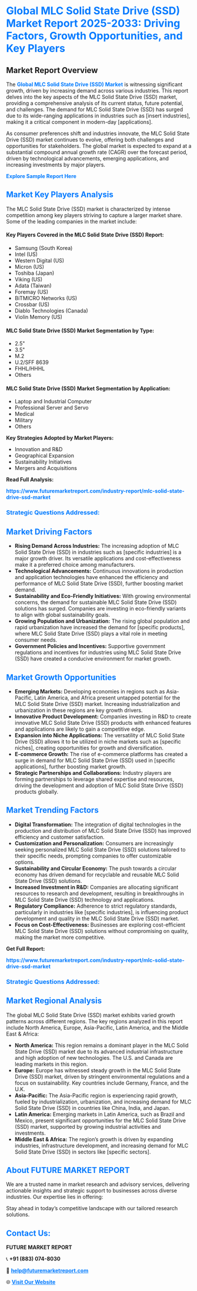 <h1 style="color: #007BFF;">Global MLC Solid State Drive (SSD) Market Report 2025-2033: Driving Factors, Growth Opportunities, and Key Players</h1>

<section id="overview">
<h2>Market Report Overview</h2>
<p>The <a href="https://www.futuremarketreport.com/industry-report/mlc-solid-state-drive-ssd-market" style="color: #007BFF; text-decoration: none;"><strong>Global MLC Solid State Drive (SSD) Market</strong></a> is witnessing significant growth, driven by increasing demand across various industries. This report delves into the key aspects of the MLC Solid State Drive (SSD) market, providing a comprehensive analysis of its current status, future potential, and challenges. The demand for MLC Solid State Drive (SSD) has surged due to its wide-ranging applications in industries such as [insert industries], making it a critical component in modern-day [applications].</p>
<p>As consumer preferences shift and industries innovate, the MLC Solid State Drive (SSD) market continues to evolve, offering both challenges and opportunities for stakeholders. The global market is expected to expand at a substantial compound annual growth rate (CAGR) over the forecast period, driven by technological advancements, emerging applications, and increasing investments by major players.</p>
</section>

<section id="overview">
<p><a href="https://www.futuremarketreport.com/request-sample/reportId=106140" style="color: #007BFF; text-decoration: none;"><strong>Explore Sample Report Here</strong></a></p>
</section>

<section id="key-players">
<h2 style="color: #007BFF;">Market Key Players Analysis</h2>
<p>The MLC Solid State Drive (SSD) market is characterized by intense competition among key players striving to capture a larger market share. Some of the leading companies in the market include:</p>
<h4>Key Players Covered in the MLC Solid State Drive (SSD) Report:</h4>
<ul><li>Samsung (South Korea)</li><li>Intel (US)</li><li>Western Digital (US)</li><li>Micron (US)</li><li>Toshiba (Japan)</li><li>Viking (US)</li><li>Adata (Taiwan)</li><li>Foremay (US)</li><li>BiTMICRO Networks (US)</li><li>Crossbar (US)</li><li>Diablo Technologies (Canada)</li><li>Violin Memory (US)</li></ul>
<h4>MLC Solid State Drive (SSD) Market Segmentation by Type:</h4>
<ul><li>2.5&quot;</li><li>3.5&quot;</li><li>M.2</li><li>U.2/SFF 8639</li><li>FHHL/HHHL</li><li>Others</li></ul>

<h4>MLC Solid State Drive (SSD) Market Segmentation by Application:</h4>
<ul><li>Laptop and Industrial Computer</li><li>Professional Server and Servo</li><li>Medical</li><li>Military</li><li>Others</li></ul>
<p><strong>Key Strategies Adopted by Market Players:</strong></p>
<ul>
<li>Innovation and R&D</li>
<li>Geographical Expansion</li>
<li>Sustainability Initiatives</li>
<li>Mergers and Acquisitions</li>
</ul>
</section>

<section>
<p><strong>Read Full Analysis: </strong></p><a href="https://www.futuremarketreport.com/industry-report/mlc-solid-state-drive-ssd-market" style="color: #007BFF; text-decoration: none;"><strong>https://www.futuremarketreport.com/industry-report/mlc-solid-state-drive-ssd-market</strong></a>
<h3 style="color: #007BFF;">Strategic Questions Addressed:</h3>
</section>

<section id="driving-factors">
<h2 style="color: #007BFF;">Market Driving Factors</h2>
<ul>
<li><strong>Rising Demand Across Industries:</strong> The increasing adoption of MLC Solid State Drive (SSD) in industries such as [specific industries] is a major growth driver. Its versatile applications and cost-effectiveness make it a preferred choice among manufacturers.</li>
<li><strong>Technological Advancements:</strong> Continuous innovations in production and application technologies have enhanced the efficiency and performance of MLC Solid State Drive (SSD), further boosting market demand.</li>
<li><strong>Sustainability and Eco-Friendly Initiatives:</strong> With growing environmental concerns, the demand for sustainable MLC Solid State Drive (SSD) solutions has surged. Companies are investing in eco-friendly variants to align with global sustainability goals.</li>
<li><strong>Growing Population and Urbanization:</strong> The rising global population and rapid urbanization have increased the demand for [specific products], where MLC Solid State Drive (SSD) plays a vital role in meeting consumer needs.</li>
<li><strong>Government Policies and Incentives:</strong> Supportive government regulations and incentives for industries using MLC Solid State Drive (SSD) have created a conducive environment for market growth.</li>
</ul>
</section>

<section id="growth-opportunities">
<h2 style="color: #007BFF;">Market Growth Opportunities</h2>
<ul>
<li><strong>Emerging Markets:</strong> Developing economies in regions such as Asia-Pacific, Latin America, and Africa present untapped potential for the MLC Solid State Drive (SSD) market. Increasing industrialization and urbanization in these regions are key growth drivers.</li>
<li><strong>Innovative Product Development:</strong> Companies investing in R&D to create innovative MLC Solid State Drive (SSD) products with enhanced features and applications are likely to gain a competitive edge.</li>
<li><strong>Expansion into Niche Applications:</strong> The versatility of MLC Solid State Drive (SSD) allows it to be utilized in niche markets such as [specific niches], creating opportunities for growth and diversification.</li>
<li><strong>E-commerce Growth:</strong> The rise of e-commerce platforms has created a surge in demand for MLC Solid State Drive (SSD) used in [specific applications], further boosting market growth.</li>
<li><strong>Strategic Partnerships and Collaborations:</strong> Industry players are forming partnerships to leverage shared expertise and resources, driving the development and adoption of MLC Solid State Drive (SSD) products globally.</li>
</ul>
</section>

<section id="trending-factors">
<h2 style="color: #007BFF;">Market Trending Factors</h2>
<ul>
<li><strong>Digital Transformation:</strong> The integration of digital technologies in the production and distribution of MLC Solid State Drive (SSD) has improved efficiency and customer satisfaction.</li>
<li><strong>Customization and Personalization:</strong> Consumers are increasingly seeking personalized MLC Solid State Drive (SSD) solutions tailored to their specific needs, prompting companies to offer customizable options.</li>
<li><strong>Sustainability and Circular Economy:</strong> The push towards a circular economy has driven demand for recyclable and reusable MLC Solid State Drive (SSD) solutions.</li>
<li><strong>Increased Investment in R&D:</strong> Companies are allocating significant resources to research and development, resulting in breakthroughs in MLC Solid State Drive (SSD) technology and applications.</li>
<li><strong>Regulatory Compliance:</strong> Adherence to strict regulatory standards, particularly in industries like [specific industries], is influencing product development and quality in the MLC Solid State Drive (SSD) market.</li>
<li><strong>Focus on Cost-Effectiveness:</strong> Businesses are exploring cost-efficient MLC Solid State Drive (SSD) solutions without compromising on quality, making the market more competitive.</li>
</ul>
</section>

<section>
<p><strong>Get Full Report: </strong></p><a href="https://www.futuremarketreport.com/industry-report/mlc-solid-state-drive-ssd-market" style="color: #007BFF; text-decoration: none;"><strong>https://www.futuremarketreport.com/industry-report/mlc-solid-state-drive-ssd-market</strong></a>
<h3 style="color: #007BFF;">Strategic Questions Addressed:</h3>
</section>


<section id="regional-analysis">
<h2 style="color: #007BFF;">Market Regional Analysis</h2>
<p>The global MLC Solid State Drive (SSD) market exhibits varied growth patterns across different regions. The key regions analyzed in this report include North America, Europe, Asia-Pacific, Latin America, and the Middle East & Africa:</p>
<ul>
<li><strong>North America:</strong> This region remains a dominant player in the MLC Solid State Drive (SSD) market due to its advanced industrial infrastructure and high adoption of new technologies. The U.S. and Canada are leading markets in this region.</li>
<li><strong>Europe:</strong> Europe has witnessed steady growth in the MLC Solid State Drive (SSD) market, driven by stringent environmental regulations and a focus on sustainability. Key countries include Germany, France, and the U.K.</li>
<li><strong>Asia-Pacific:</strong> The Asia-Pacific region is experiencing rapid growth, fueled by industrialization, urbanization, and increasing demand for MLC Solid State Drive (SSD) in countries like China, India, and Japan.</li>
<li><strong>Latin America:</strong> Emerging markets in Latin America, such as Brazil and Mexico, present significant opportunities for the MLC Solid State Drive (SSD) market, supported by growing industrial activities and investments.</li>
<li><strong>Middle East & Africa:</strong> The region’s growth is driven by expanding industries, infrastructure development, and increasing demand for MLC Solid State Drive (SSD) in sectors like [specific sectors].</li>
</ul>
</section>

<footer>
<h2 style="color: #007BFF;">About FUTURE MARKET REPORT</h2>
<p>We are a trusted name in market research and advisory services, delivering actionable insights and strategic support to businesses across diverse industries. Our expertise lies in offering:</p>

<p>Stay ahead in today’s competitive landscape with our tailored research solutions.</p>

<h2 style="color: #007BFF;">Contact Us:</h2>
<p><strong>FUTURE MARKET REPORT</strong></p>
<p>📞 <strong>+91 (883) 074-8030</strong></p>
<p>📧 <strong><a href="mailto:help@futuremarketreport.com" style="color: #007BFF;">help@futuremarketreport.com</a></strong></p>
<p>🌐 <strong><a href="https://www.futuremarketreport.com/" style="color: #007BFF;">Visit Our Website</a></strong></p>
</footer>